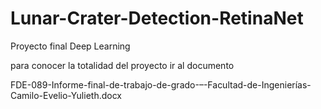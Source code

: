 # Lunar-Crater-Detection-RetinaNet

Proyecto final Deep Learning

para conocer la totalidad del proyecto ir al documento 

FDE-089-Informe-final-de-trabajo-de-grado-–-Facultad-de-Ingenierías-Camilo-Evelio-Yulieth.docx
